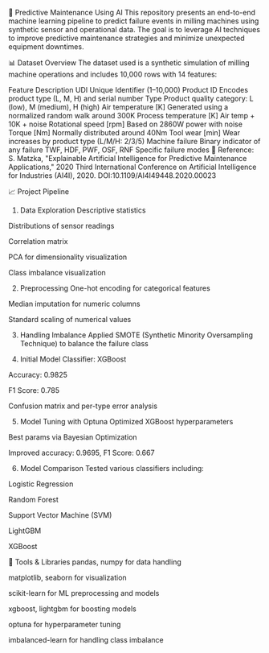 🔧 Predictive Maintenance Using AI
This repository presents an end-to-end machine learning pipeline to predict failure events in milling machines using synthetic sensor and operational data. The goal is to leverage AI techniques to improve predictive maintenance strategies and minimize unexpected equipment downtimes.

📊 Dataset Overview
The dataset used is a synthetic simulation of milling machine operations and includes 10,000 rows with 14 features:


Feature	Description
UDI	Unique Identifier (1–10,000)
Product ID	Encodes product type (L, M, H) and serial number
Type	Product quality category: L (low), M (medium), H (high)
Air temperature [K]	Generated using a normalized random walk around 300K
Process temperature [K]	Air temp + 10K + noise
Rotational speed [rpm]	Based on 2860W power with noise
Torque [Nm]	Normally distributed around 40Nm
Tool wear [min]	Wear increases by product type (L/M/H: 2/3/5)
Machine failure	Binary indicator of any failure
TWF, HDF, PWF, OSF, RNF	Specific failure modes
📌 Reference:
S. Matzka, "Explainable Artificial Intelligence for Predictive Maintenance Applications," 2020 Third International Conference on Artificial Intelligence for Industries (AI4I), 2020. DOI:10.1109/AI4I49448.2020.00023

📈 Project Pipeline
1. Data Exploration
Descriptive statistics

Distributions of sensor readings

Correlation matrix

PCA for dimensionality visualization

Class imbalance visualization

2. Preprocessing
One-hot encoding for categorical features

Median imputation for numeric columns

Standard scaling of numerical values

3. Handling Imbalance
Applied SMOTE (Synthetic Minority Oversampling Technique) to balance the failure class

4. Initial Model
Classifier: XGBoost

Accuracy: 0.9825

F1 Score: 0.785

Confusion matrix and per-type error analysis

5. Model Tuning with Optuna
Optimized XGBoost hyperparameters

Best params via Bayesian Optimization

Improved accuracy: 0.9695, F1 Score: 0.667

6. Model Comparison
Tested various classifiers including:

Logistic Regression

Random Forest

Support Vector Machine (SVM)

LightGBM

XGBoost

🧪 Tools & Libraries
pandas, numpy for data handling

matplotlib, seaborn for visualization

scikit-learn for ML preprocessing and models

xgboost, lightgbm for boosting models

optuna for hyperparameter tuning

imbalanced-learn for handling class imbalance

